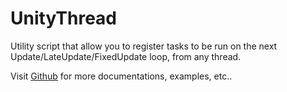 # UnityThread

Utility script that allow you to register tasks to be run on the next Update/LateUpdate/FixedUpdate loop, from any thread.

Visit [Github](https://github.com/ngtrhieu/unitythread) for more documentations, examples, etc..
